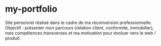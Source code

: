 # my-portfolio
Site personnel réalisé dans le cadre de ma reconversion professionnelle.   Objectif : présenter mon parcours (relation client, conformité, immobilier), mes compétences transverses et ma motivation pour évoluer vers le web / produit.
